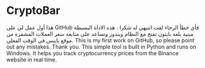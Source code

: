# CryptoBar
هذا أول عمل لي على GitHub فأي خطأ الرجاء لفت انتبهي له شكرا .
هذه الاداة البسيطة مبنية بلغة بايثون تفتح مع النظام ويندوز وتساعد على متابعة سعر العملات المشفرة من موقع باينس في الوقت الفعلي.
This is my first work on GitHub, so please point out any mistakes. Thank you.
This simple tool is built in Python and runs on Windows. It helps you track cryptocurrency prices from the Binance website in real time.
